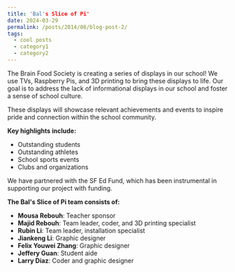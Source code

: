 ```yaml
---
title: 'Bal's Slice of Pi'
date: 2024-03-29
permalink: /posts/2014/08/blog-post-2/
tags:
  - cool posts
  - category1
  - category2
---
```



The Brain Food Society is creating a series of displays in our school! We use TVs, Raspberry Pis, and 3D printing to bring these displays to life. Our goal is to address the lack of informational displays in our school and foster a sense of school culture.

These displays will showcase relevant achievements and events to inspire pride and connection within the school community.

**Key highlights include:**
- Outstanding students
- Outstanding athletes
- School sports events
- Clubs and organizations

We have partnered with the SF Ed Fund, which has been instrumental in supporting our project with funding.

**The Bal's Slice of Pi team consists of:**
- **Mousa Rebouh**: Teacher sponsor
- **Majid Rebouh**: Team leader, coder, and 3D printing specialist
- **Rubin Li**: Team leader, installation specialist
- **Jiankeng Li**: Graphic designer
- **Felix Youwei Zhang**: Graphic designer
- **Jeffery Guan**: Student aide
- **Larry Diaz**: Coder and graphic designer
